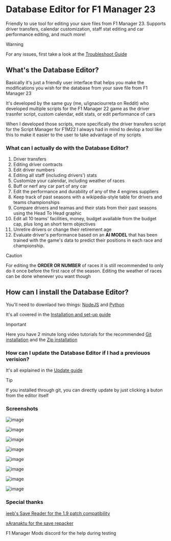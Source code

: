 # Database Editor for F1 Manager 23 #
Friendly to use tool for editing your save files from F1 Manager 23. Supports driver transfers, calendar customization, staff stat editing and car performance editing, and much more!

> [!WARNING]
> For any issues, first take a  look at the [Troubleshoot Guide](https://github.com/IUrreta/DatabaseEditor/wiki/Troubleshoot-guide)

## What's the Database Editor? ##
Basically it's just a friendly user interface that helps you make the modifications you wish for the database from your save file from F1 Manager 23

It's developed by the same guy (me, u/ignaciourreta on Reddit) who developed multiple scripts for the F1 Manager 22 game as the driver trasnfer script, custom calendar, edit stats, or edit performance of cars

When I developed those scripts, more specifically the driver transfers script for the Script Manager for F1M22 I always had in mind to devlop a tool like this to make it easier to the user to take advantage of my scripts

### What can I actually do with the Database Editor? ###

1. Driver transfers
2. Editing driver contracts
3. Edit driver numbers
4. Editing all staff (including drivers') stats
5. Customize your calendar, including weather of races
6. Buff or nerf any car part of any car
7. Edit the performance and durability of any of the 4 engines suppliers
8. Keep track of past seasons with a wikipedia-style table for drivers and teams championships
9. Compare drivers and teamas and their stats from their past seasons using the Head To Head graphic
10. Edit all 10 teams' facilities, money, budget available from the budget cap, plus long an short term objectives
11. Unretire drivers or change their retirement age
12. Evaluate driver's performance based on an **AI MODEL** that has been trained with the game's data to predict their positions in each race and championship.

> [!CAUTION]
> For editing the **ORDER OR NUMBER** of races it is still recommended to only do it once before the first race of the season.
> Editing the weather of races can be done whenever you want though

## How can I install the Database Editor? ##
You'll need to downlaod two things: [NodeJS](https://nodejs.org/en/download) and [Python](https://www.python.org/downloads/)

It's all covered in the [Installation and set-up guide](https://github.com/IUrreta/DatabaseEditor/wiki/Installation-and-set%E2%80%90up-guide)

> [!IMPORTANT]
> Here you have 2 minute long video tutorials for the recommended [Git installation](https://www.youtube.com/watch?v=ashrVev0KFY) and the [Zip installation](https://www.youtube.com/watch?v=5BjV3vFMxd4)

### How can I update the Database Editor if I had a previouos verision? ###

It's all explained in the [Update guide](https://github.com/IUrreta/DatabaseEditor/wiki/Update-guide)

> [!TIP]
> If you installed through git, you can directly update by just clicking a buton from the editor itself


### Screenshots ###

![image](https://github.com/IUrreta/DatabaseEditor/assets/95303008/f6cee681-48fc-42c8-9bd4-231db5aa0f4e)

![image](https://github.com/IUrreta/DatabaseEditor/assets/95303008/822fa13d-d55a-477e-9185-cad445732d5c)

![image](https://github.com/IUrreta/DatabaseEditor/assets/95303008/210d930d-3894-4596-858e-9d0e0c818a08)

![image](https://github.com/IUrreta/DatabaseEditor/assets/95303008/c58b5c57-d303-4614-816b-c2f40a0a2f03)

![image](https://github.com/IUrreta/DatabaseEditor/assets/95303008/79d75c2c-b68b-42f7-a3d9-5c960fd7d606)

![image](https://github.com/IUrreta/DatabaseEditor/assets/95303008/fa1828a3-3fc7-44ff-9100-033dc1887af2)

![image](https://github.com/IUrreta/DatabaseEditor/assets/95303008/7da24cfb-8a7a-41ba-af7b-1f9a1a2b567a)

![image](https://github.com/IUrreta/DatabaseEditor/assets/95303008/af19b96b-e45d-4628-b7d1-afbc823a272a)



### Special thanks ###
[ieeb's Save Reader for the 1.9 patch compatibility](https://github.com/iebb/F1ManagerSaveReader)

[xAranaktu for the save repacker](https://github.com/xAranaktu/F1-Manager-2022-SaveFile-Repacker)

F1 Manager Mods discord for the help during testing
